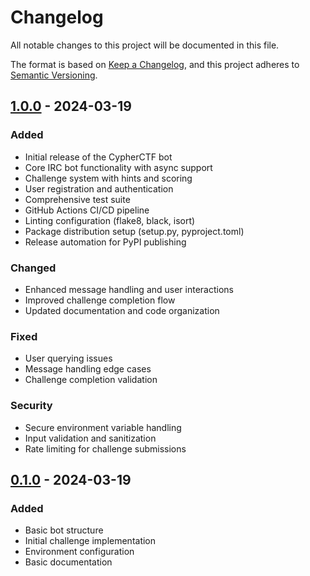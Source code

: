 # Changelog

All notable changes to this project will be documented in this file.

The format is based on [Keep a Changelog](https://keepachangelog.com/en/1.0.0/),
and this project adheres to [Semantic Versioning](https://semver.org/spec/v2.0.0.html).

## [1.0.0] - 2024-03-19

### Added
- Initial release of the CypherCTF bot
- Core IRC bot functionality with async support
- Challenge system with hints and scoring
- User registration and authentication
- Comprehensive test suite
- GitHub Actions CI/CD pipeline
- Linting configuration (flake8, black, isort)
- Package distribution setup (setup.py, pyproject.toml)
- Release automation for PyPI publishing

### Changed
- Enhanced message handling and user interactions
- Improved challenge completion flow
- Updated documentation and code organization

### Fixed
- User querying issues
- Message handling edge cases
- Challenge completion validation

### Security
- Secure environment variable handling
- Input validation and sanitization
- Rate limiting for challenge submissions

## [0.1.0] - 2024-03-19

### Added
- Basic bot structure
- Initial challenge implementation
- Environment configuration
- Basic documentation

[1.0.0]: https://github.com/strangeprogram/cypherctf-bot/releases/tag/v1.0.0
[0.1.0]: https://github.com/strangeprogram/cypherctf-bot/releases/tag/v0.1.0 